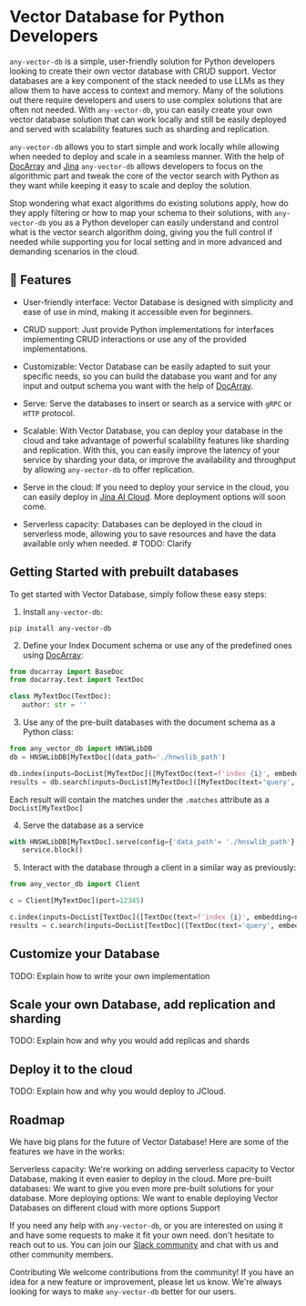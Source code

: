 # Vector Database for Python Developers
`any-vector-db` is a simple, user-friendly solution for Python developers looking to create their own vector database with CRUD support. Vector databases are a key component of the stack needed to use LLMs as they allow them to have access to context and memory. Many of the solutions out there require developers and users to use complex solutions that are often not needed. With `any-vector-db`, you can easily create your own vector database solution that can work locally and still be easily deployed and served with scalability features such as sharding and replication. 

`any-vector-db` allows you to start simple and work locally while allowing when needed to deploy and scale in a seamless manner. With the help of [DocArray](https://github.com/docarray/docarray) and [Jina](https://github.com/jina-ai/jina) `any-vector-db` allows developers to focus on the algorithmic part and tweak the core of the vector search with Python as they want while keeping it easy to scale and deploy the solution.

Stop wondering what exact algorithms do existing solutions apply, how do they apply filtering or how to map your schema to their solutions, with `any-vector-db` you as a Python developer can easily understand and control what is the vector search algorithm doing, giving you the full control if needed while supporting you for local setting and in more advanced and demanding scenarios in the cloud.

## :muscle: Features

- User-friendly interface: Vector Database is designed with simplicity and ease of use in mind, making it accessible even for beginners.

- CRUD support: Just provide Python implementations for interfaces implementing CRUD interactions or use any of the provided implementations.  

- Customizable: Vector Database can be easily adapted to suit your specific needs, so you can build the database you want and for any input and output schema you want with the help of [DocArray](https://github.com/docarray/docarray).

- Serve: Serve the databases to insert or search as a service with `gRPC` or `HTTP` protocol.

- Scalable: With Vector Database, you can deploy your database in the cloud and take advantage of powerful scalability features like sharding and replication. With this, you can easily improve the latency of your service by sharding your data, or improve the availability and throughput by allowing `any-vector-db` to offer replication.

- Serve in the cloud: If you need to deploy your service in the cloud, you can easily deploy in [Jina AI Cloud](). More deployment options will soon come. 

- Serverless capacity: Databases can be deployed in the cloud in serverless mode, allowing you to save resources and have the data available only when needed. # TODO: Clarify

## Getting Started with prebuilt databases

To get started with Vector Database, simply follow these easy steps:

1. Install `any-vector-db`: 

```pip install any-vector-db```

2. Define your Index Document schema or use any of the predefined ones using [DocArray](https://docs.docarray.org/user_guide/representing/first_step/):

```python
from docarray import BaseDoc
from docarray.text import TextDoc

class MyTextDoc(TextDoc):
   author: str = ''
```

3. Use any of the pre-built databases with the document schema as a Python class: 

```python
from any_vector_db import HNSWLibDB
db = HNSWLibDB[MyTextDoc](data_path='./hnwslib_path')

db.index(inputs=DocList[MyTextDoc]([MyTextDoc(text=f'index {i}', embedding=np.random.rand(128)) for i in range(1000)]))
results = db.search(inputs=DocList[MyTextDoc]([MyTextDoc(text='query', embedding=np.random.rand(128)]), parameters={'limit': 10})
```

Each result will contain the matches under the `.matches` attribute as a `DocList[MyTextDoc]`

4. Serve the database as a service

```python
with HNSWLibDB[MyTextDoc].serve(config={'data_path'= './hnswlib_path'}, port=12345, replicas=1, shards=1) as service:
   service.block()
```

5. Interact with the database through a client in a similar way as previously:

```python
from any_vector_db import Client

c = Client[MyTextDoc](port=12345)

c.index(inputs=DocList[TextDoc]([TextDoc(text=f'index {i}', embedding=np.random.rand(128)) for i in range(1000)]))
results = c.search(inputs=DocList[TextDoc]([TextDoc(text='query', embedding=np.random.rand(128)]), parameters={'limit': 10})
```

## Customize your Database

TODO: Explain how to write your own implementation

## Scale your own Database, add replication and sharding

TODO: Explain how and why you would add replicas and shards

## Deploy it to the cloud

TODO: Explain how and why you would deploy to JCloud.

## Roadmap

We have big plans for the future of Vector Database! Here are some of the features we have in the works:

Serverless capacity: We're working on adding serverless capacity to Vector Database, making it even easier to deploy in the cloud.
More pre-built databases: We want to give you even more pre-built solutions for your database.
More deploying options: We want to enable deploying Vector Databases on different cloud with more options
Support

If you need any help with `any-vector-db`, or you are interested on using it and have some requests to make it fit your own need. don't hesitate to reach out to us. You can join our [Slack community](https://jina.ai/slack) and chat with us and other community members.

Contributing
We welcome contributions from the community! If you have an idea for a new feature or improvement, please let us know. We're always looking for ways to make `any-vector-db` better for our users.

